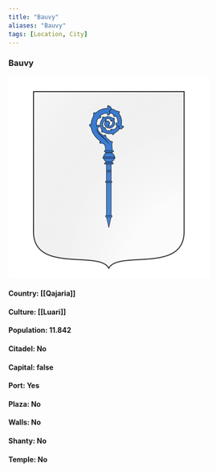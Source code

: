 ```yaml
---
title: "Bauvy"
aliases: "Bauvy"
tags: [Location, City]
---
```

### Bauvy
![](attachment/fb68b8c1726952dc475d06fa2c0e764b.svg)

#### Country: [[Qajaria]]

#### Culture: [[Luari]]

#### Population: 11.842

#### Citadel: No

#### Capital: false

#### Port: Yes

#### Plaza: No

#### Walls: No

#### Shanty: No

#### Temple: No

